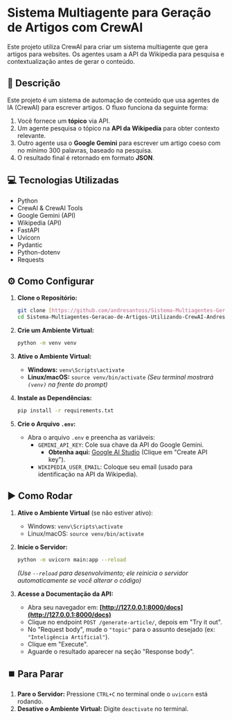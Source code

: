 # Sistema Multiagente para Geração de Artigos com CrewAI

Este projeto utiliza CrewAI para criar um sistema multiagente que gera artigos para websites. Os agentes usam a API da Wikipedia para pesquisa e contextualização antes de gerar o conteúdo.

## 🎯 Descrição

Este projeto é um sistema de automação de conteúdo que usa agentes de IA (CrewAI) para escrever artigos. O fluxo funciona da seguinte forma:

1.  Você fornece um **tópico** via API.
2.  Um agente pesquisa o tópico na **API da Wikipedia** para obter contexto relevante.
3.  Outro agente usa o **Google Gemini** para escrever um artigo coeso com no mínimo 300 palavras, baseado na pesquisa.
4.  O resultado final é retornado em formato **JSON**.

## 💻 Tecnologias Utilizadas

* Python
* CrewAI & CrewAI Tools
* Google Gemini (API)
* Wikipedia (API)
* FastAPI
* Uvicorn
* Pydantic
* Python-dotenv
* Requests

## ⚙️ Como Configurar

1.  **Clone o Repositório:**
    ```bash
    git clone [https://github.com/andresantoss/Sistema-Multiagentes-Geracao-de-Artigos-Utilizando-CrewAI-Andresantoss.git](https://github.com/andresantoss/Sistema-Multiagentes-Geracao-de-Artigos-Utilizando-CrewAI-Andresantoss.git)
    cd Sistema-Multiagentes-Geracao-de-Artigos-Utilizando-CrewAI-Andresantoss
    ```

2.  **Crie um Ambiente Virtual:**
    ```bash
    python -m venv venv
    ```

3.  **Ative o Ambiente Virtual:**
    * **Windows:** `venv\Scripts\activate`
    * **Linux/macOS:** `source venv/bin/activate`
    *(Seu terminal mostrará `(venv)` na frente do prompt)*

4.  **Instale as Dependências:**
    ```bash
    pip install -r requirements.txt
    ```

5.  **Crie o Arquivo `.env`:**
    * Abra o arquivo `.env` e preencha as variáveis:
        * `GEMINI_API_KEY`: Cole sua chave da API do Google Gemini.
            * **Obtenha aqui:** [Google AI Studio](https://aistudio.google.com/app/apikey) (Clique em "Create API key").
        * `WIKIPEDIA_USER_EMAIL`: Coloque seu email (usado para identificação na API da Wikipedia).

## ▶️ Como Rodar

1.  **Ative o Ambiente Virtual** (se não estiver ativo):
    * Windows: `venv\Scripts\activate`
    * Linux/macOS: `source venv/bin/activate`

2.  **Inicie o Servidor:**
    ```bash
    python -m uvicorn main:app --reload
    ```
    *(Use `--reload` para desenvolvimento; ele reinicia o servidor automaticamente se você alterar o código)*

3.  **Acesse a Documentação da API:**
    * Abra seu navegador em: **[http://127.0.0.1:8000/docs](http://127.0.0.1:8000/docs)**
    * Clique no endpoint `POST /generate-article/`, depois em "Try it out".
    * No "Request body", mude o `"topic"` para o assunto desejado (ex: `"Inteligência Artificial"`).
    * Clique em "Execute".
    * Aguarde o resultado aparecer na seção "Response body".

## ⏹️ Para Parar

1.  **Pare o Servidor:** Pressione `CTRL+C` no terminal onde o `uvicorn` está rodando.
2.  **Desative o Ambiente Virtual:** Digite `deactivate` no terminal.
